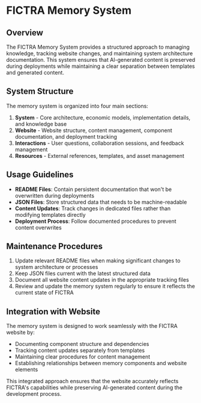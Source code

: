 # FICTRA Memory System

## Overview

The FICTRA Memory System provides a structured approach to managing knowledge, tracking website changes, and maintaining system architecture documentation. This system ensures that AI-generated content is preserved during deployments while maintaining a clear separation between templates and generated content.

## System Structure

The memory system is organized into four main sections:

1. **System** - Core architecture, economic models, implementation details, and knowledge base
2. **Website** - Website structure, content management, component documentation, and deployment tracking
3. **Interactions** - User questions, collaboration sessions, and feedback management
4. **Resources** - External references, templates, and asset management

## Usage Guidelines

- **README Files**: Contain persistent documentation that won't be overwritten during deployments
- **JSON Files**: Store structured data that needs to be machine-readable
- **Content Updates**: Track changes in dedicated files rather than modifying templates directly
- **Deployment Process**: Follow documented procedures to prevent content overwrites

## Maintenance Procedures

1. Update relevant README files when making significant changes to system architecture or processes
2. Keep JSON files current with the latest structured data
3. Document all website content updates in the appropriate tracking files
4. Review and update the memory system regularly to ensure it reflects the current state of FICTRA

## Integration with Website

The memory system is designed to work seamlessly with the FICTRA website by:

- Documenting component structure and dependencies
- Tracking content updates separately from templates
- Maintaining clear procedures for content management
- Establishing relationships between memory components and website elements

This integrated approach ensures that the website accurately reflects FICTRA's capabilities while preserving AI-generated content during the development process.
